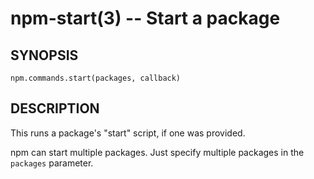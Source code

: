 npm-start(3) -- Start a package
===============================


















































<extoc></extoc>

## SYNOPSIS

    npm.commands.start(packages, callback)

## DESCRIPTION

This runs a package's "start" script, if one was provided.

npm can start multiple packages. Just specify multiple packages in the
`packages` parameter.
